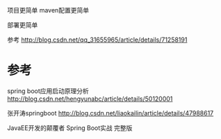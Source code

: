 
项目更简单
maven配置更简单

部署更简单

参考
http://blog.csdn.net/qq_31655965/article/details/71258191


# 参考

spring boot应用启动原理分析
http://blog.csdn.net/hengyunabc/article/details/50120001


张开涛springboot
http://blog.csdn.net/liaokailin/article/details/47988617


JavaEE开发的颠覆者 Spring Boot实战  完整版